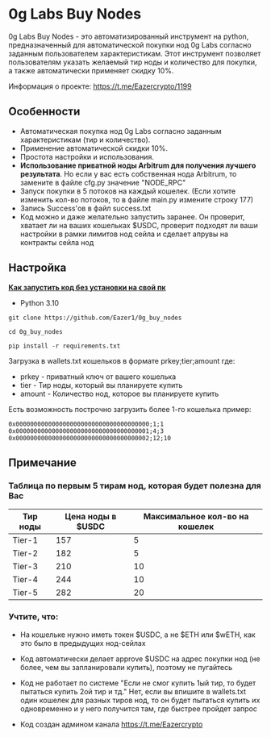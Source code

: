 # 0g Labs Buy Nodes

0g Labs Buy Nodes - это автоматизированный инструмент на python, предназначенный для автоматической покупки нод 0g Labs согласно заданным пользователем характеристикам. Этот инструмент позволяет пользователям указать желаемый тир ноды и количество для покупки, а также автоматически применяет скидку 10%.

Информация о проекте: https://t.me/Eazercrypto/1199


## Особенности
- Автоматическая покупка нод 0g Labs согласно заданным характеристикам (тир и количество).
- Применение автоматической скидки 10%.
- Простота настройки и использования.
- **Использование приватной ноды Arbitrum для получения лучшего результата**. Но если у вас есть собственная нода Arbitrum, то замените в файле cfg.py значение "NODE_RPC"
- Запуск покупки в 5 потоков на каждый кошелек. (Если хотите изменить кол-во потоков, то в файле main.py измените строку 177)
- Запись Success'ов в файл success.txt
- Код можно и даже желательно запустить заранее. Он проверит, хватает ли на ваших кошельках $USDC, проверит подходят ли ваши настройки в рамки лимитов нод сейла и сделает апрувы на контракты сейла нод

## Настройка
[**Как запустить код без установки на свой пк**](https://teletype.in/@eazer/how_to_start_code_in_chrome)

- Python 3.10

```
git clone https://github.com/Eazer1/0g_buy_nodes
```
```
cd 0g_buy_nodes
```
```
pip install -r requirements.txt
```

Загрузка в wallets.txt кошельков в формате prkey;tier;amount где:
- prkey - приватный ключ от вашего кошелька
- tier - Тир ноды, который вы планируете купить
- amount -  Количество нод, которое вы планируете купить

Есть возможность построчно загрузить более 1-го кошелька
пример:
```
0x0000000000000000000000000000000000000;1;1
0x0000000000000000000000000000000000001;4;3
0x0000000000000000000000000000000000002;12;10
```

## Примечание

### Таблица по первым 5 тирам нод, которая будет полезна для Вас
| Тир ноды       | Цена ноды в $USDC     | Максимальное кол-во на кошелек       |
|----------------|----------------|----------------|
| Tier-1  | 157  | 5 |
| Tier-2  | 182  | 5  |
| Tier-3  | 210  | 10 |
| Tier-4  | 244  | 10 |
| Tier-5  | 282  | 20  |


### Учтите, что:

- На кошельке нужно иметь токен $USDC, а не $ETH или $wETH, как это было в предыдущих нод-сейлах
- Код автоматически делает approve $USDC на адрес покупки нод (не более, чем вы запланировали купить), поэтому не пугайтесь
- Код не работает по системе "Если не смог купить 1ый тир, то будет пытаться купить 2ой тир и тд." Нет, если вы впишите в wallets.txt один кошелек для разных тиров нод, то он будет пытаться купить их одновременно и у него получится там, где быстрее пройдет запрос

- Код создан админом канала https://t.me/Eazercrypto
